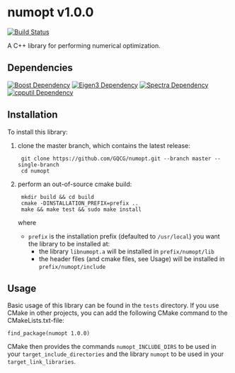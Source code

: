 # numopt v1.0.0

[![Build Status](https://travis-ci.org/GQCG/numopt.svg?branch=master)](https://travis-ci.org/GQCG/numopt)

A C++ library for performing numerical optimization.



## Dependencies
[![Boost Dependency](https://img.shields.io/badge/Boost-1.65.1+-000000.svg)](www.boost.org)
[![Eigen3 Dependency](https://img.shields.io/badge/Eigen-3.3.44+-000000.svg)](http://eigen.tuxfamily.org/index.php?title=Main_Page)
[![Spectra Dependency](https://img.shields.io/badge/Spectra-0.6.1+-000000.svg)](https://github.com/yixuan/spectra/)
[![cpputil Dependency](https://img.shields.io/badge/cpputil-1.2.2+-blue.svg)](https://github.com/GQCG/cpputil)



## Installation
To install this library:
1. clone the master branch, which contains the latest release:

        git clone https://github.com/GQCG/numopt.git --branch master --single-branch
        cd numopt

2. perform an out-of-source cmake build:

        mkdir build && cd build
        cmake -DINSTALLATION_PREFIX=prefix ..
        make && make test && sudo make install

    where
    * `prefix` is the installation prefix (defaulted to `/usr/local`) you want the library to be installed at:
        * the library `libnumopt.a` will be installed in `prefix/numopt/lib`
        * the header files (and cmake files, see Usage) will be installed in `prefix/numopt/include`



## Usage
Basic usage of this library can be found in the `tests` directory. If you use CMake in other projects, you can add the following CMake command to the CMakeLists.txt-file:

    find_package(numopt 1.0.0)

CMake then provides the commands `numopt_INCLUDE_DIRS` to be used in your `target_include_directories` and the library `numopt` to be used in your `target_link_libraries`.
